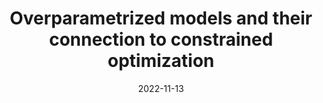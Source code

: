---
slides: ""
url_pdf: ""
summary: Project in collaboration with Johannes Maly (LMU) and Hung-Hsu Chou (LMU).
url_video: ""
date: 2022-11-13
external_link: ""
url_slides: ""
title: Overparametrized models and their connection to constrained optimization
links: ""
image:
  caption: ""
  focal_point: Center
  filename: ""
url_code: ""
---